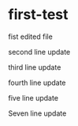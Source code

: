# first-test

fist edited file

second line update

third line update

fourth line update

five line update

Seven line update
